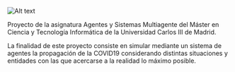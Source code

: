 ![Alt text](https://ichef.bbci.co.uk/news/800/cpsprodpb/FBA1/production/_111471446_virus.jpg "Proyecto Multiagente Covid19") 


Proyecto de la asignatura Agentes y Sistemas Multiagente del Máster en
Ciencia y Tecnología Informática de la Universidad Carlos III de Madrid.

La finalidad de este proyecto consiste en simular mediante un sistema de
agentes la propagación de la COVID19 considerando distintas situaciones
y entidades con las que acercarse a la realidad lo máximo posible.
